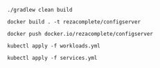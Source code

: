 ```
./gradlew clean build
```
```
docker build . -t rezacomplete/configserver
```
```
docker push docker.io/rezacomplete/configserver
```
```
kubectl apply -f workloads.yml
```
```
kubectl apply -f services.yml
```
